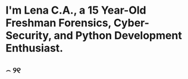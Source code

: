 # I'm Lena C.A., a 15 Year-Old Freshman Forensics, Cyber-Security, and Python Development Enthusiast.

## ⌢ ୨୧
